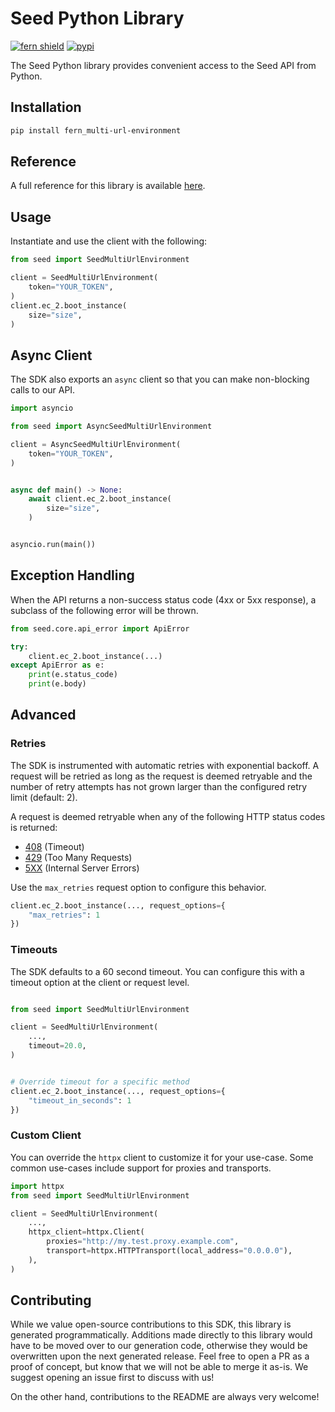 # Seed Python Library

[![fern shield](https://img.shields.io/badge/%F0%9F%8C%BF-Built%20with%20Fern-brightgreen)](https://buildwithfern.com?utm_source=github&utm_medium=github&utm_campaign=readme&utm_source=Seed%2FPython)
[![pypi](https://img.shields.io/pypi/v/fern_multi-url-environment)](https://pypi.python.org/pypi/fern_multi-url-environment)

The Seed Python library provides convenient access to the Seed API from Python.

## Installation

```sh
pip install fern_multi-url-environment
```

## Reference

A full reference for this library is available [here](./reference.md).

## Usage

Instantiate and use the client with the following:

```python
from seed import SeedMultiUrlEnvironment

client = SeedMultiUrlEnvironment(
    token="YOUR_TOKEN",
)
client.ec_2.boot_instance(
    size="size",
)
```

## Async Client

The SDK also exports an `async` client so that you can make non-blocking calls to our API.

```python
import asyncio

from seed import AsyncSeedMultiUrlEnvironment

client = AsyncSeedMultiUrlEnvironment(
    token="YOUR_TOKEN",
)


async def main() -> None:
    await client.ec_2.boot_instance(
        size="size",
    )


asyncio.run(main())
```

## Exception Handling

When the API returns a non-success status code (4xx or 5xx response), a subclass of the following error
will be thrown.

```python
from seed.core.api_error import ApiError

try:
    client.ec_2.boot_instance(...)
except ApiError as e:
    print(e.status_code)
    print(e.body)
```

## Advanced

### Retries

The SDK is instrumented with automatic retries with exponential backoff. A request will be retried as long
as the request is deemed retryable and the number of retry attempts has not grown larger than the configured
retry limit (default: 2).

A request is deemed retryable when any of the following HTTP status codes is returned:

- [408](https://developer.mozilla.org/en-US/docs/Web/HTTP/Status/408) (Timeout)
- [429](https://developer.mozilla.org/en-US/docs/Web/HTTP/Status/429) (Too Many Requests)
- [5XX](https://developer.mozilla.org/en-US/docs/Web/HTTP/Status/500) (Internal Server Errors)

Use the `max_retries` request option to configure this behavior.

```python
client.ec_2.boot_instance(..., request_options={
    "max_retries": 1
})
```

### Timeouts

The SDK defaults to a 60 second timeout. You can configure this with a timeout option at the client or request level.

```python

from seed import SeedMultiUrlEnvironment

client = SeedMultiUrlEnvironment(
    ...,
    timeout=20.0,
)


# Override timeout for a specific method
client.ec_2.boot_instance(..., request_options={
    "timeout_in_seconds": 1
})
```

### Custom Client

You can override the `httpx` client to customize it for your use-case. Some common use-cases include support for proxies
and transports.

```python
import httpx
from seed import SeedMultiUrlEnvironment

client = SeedMultiUrlEnvironment(
    ...,
    httpx_client=httpx.Client(
        proxies="http://my.test.proxy.example.com",
        transport=httpx.HTTPTransport(local_address="0.0.0.0"),
    ),
)
```

## Contributing

While we value open-source contributions to this SDK, this library is generated programmatically.
Additions made directly to this library would have to be moved over to our generation code,
otherwise they would be overwritten upon the next generated release. Feel free to open a PR as
a proof of concept, but know that we will not be able to merge it as-is. We suggest opening
an issue first to discuss with us!

On the other hand, contributions to the README are always very welcome!

